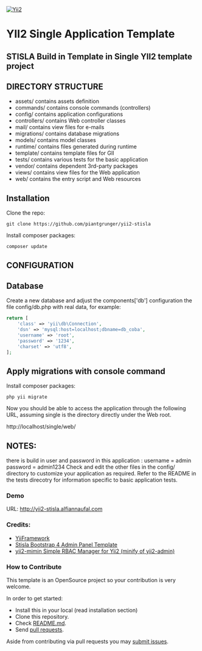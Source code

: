 [![Yii2](https://img.shields.io/badge/Powered_by-Yii_Framework-green.svg?style=flat)](http://www.yiiframework.com/)



YII2 Single Application Template
=================================
STISLA Build in Template in Single YII2 template project
--------------------------------------------------------------


DIRECTORY STRUCTURE
---------------------

-  assets/             contains assets definition
-  commands/           contains console commands (controllers)
-  config/             contains application configurations
-  controllers/        contains Web controller classes
-  mail/               contains view files for e-mails
-  migrations/         contains database migrations
-  models/             contains model classes
-  runtime/            contains files generated during runtime
-  template/           contains  template files for GII
-  tests/              contains various tests for the basic application
-  vendor/             contains dependent 3rd-party packages
-  views/              contains view files for the Web application
-  web/                contains the entry script and Web resources






## Installation
Clone the repo:
```shell
git clone https://github.com/piantgrunger/yii2-stisla
```

Install composer packages:
```shell
composer update

```



CONFIGURATION
--------------
Database
--------

Create a new database and adjust the components['db'] configuration the file config/db.php with real data, for example:
```php
return [
    'class' => 'yii\db\Connection',
    'dsn' => 'mysql:host=localhost;dbname=db_coba',
    'username' => 'root',
    'password' => '1234',
    'charset' => 'utf8',
];
```

Apply migrations with console command
---------------------------------------

Install composer packages:
```shell
php yii migrate
```
Now you should be able to access the application through the following URL, assuming single is the directory directly under the Web root.

http://localhost/single/web/




NOTES:
------

 there is build in user and password in this application : username = admin password = admin1234
Check and edit the other files in the config/ directory to customize your application as required.
Refer to the README in the tests direcotry for information specific to basic application tests.


### Demo
URL: http://yii2-stisla.alfiannaufal.com

### Credits:
*   [YiiFramework](https://yiiframework)
*   [Stisla Bootstrap 4 Admin Panel Template](https://github.com/stisla/stisla)
*   [yii2-mimin Simple RBAC Manager for Yii2 (minify of yii2-admin)](https://github.com/hscstudio/yii2-mimin)



### How to Contribute

This template is an OpenSource project so your contribution is very welcome.

In order to get started:

- Install this in your local (read installation section)
- Clone this repository.
- Check [README.md](README.md).
- Send [pull requests](https://github.com/piantgrunger/yii2-stisla/pulls).

Aside from contributing via pull requests you may [submit issues](https://github.com/piantgrunger/yii2-stisla/issues).
